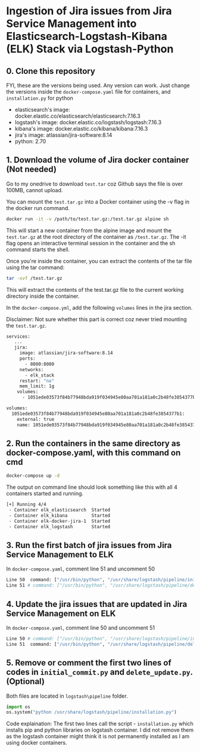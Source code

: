 # Ingestion of Jira issues from Jira Service Management into Elasticsearch-Logstash-Kibana (ELK) Stack via Logstash-Python

## 0. Clone this repository
FYI, these are the versions being used. Any version can work. Just change the versions inside the `docker-compose.yaml` file for containers, and `installation.py` for python
* elasticsearch's image: docker.elastic.co/elasticsearch/elasticsearch:7.16.3
* logstash's image: docker.elastic.co/logstash/logstash:7.16.3
* kibana's image: docker.elastic.co/kibana/kibana:7.16.3
* jira's image: atlassian/jira-software:8.14
* python: 2.70

## 1. Download the volume of Jira docker container (Not needed)

Go to my onedrive to download `test.tar` coz Github says the file is over 100MB, cannot upload.

You can mount the `test.tar.gz` into a Docker container using the -v flag in the docker run command. 

```bash
docker run -it -v /path/to/test.tar.gz:/test.tar.gz alpine sh
```

This will start a new container from the alpine image and mount the `test.tar.gz` at the root directory of the container as `/test.tar.gz`. The -it flag opens an interactive terminal session in the container and the sh command starts the shell.

Once you're inside the container, you can extract the contents of the tar file using the tar command:

```bash
tar -xvf /test.tar.gz
```

This will extract the contents of the test.tar.gz file to the current working directory inside the container.

In the `docker-compose.yml`, add the following `volumes` lines in the jira section.

Disclaimer: Not sure whether this part is correct coz never tried mounting the `test.tar.gz`.

``` bash
services:
   ...
   jira:
     image: atlassian/jira-software:8.14
     ports:
       - 8080:8080
     networks:
       - elk_stack
     restart: "no"
     mem_limit: 1g
    volumes:
      - 1051ede03573f84b77948bda919f034945e80aa701a181a0c2b48fe3854377b1:/var/atlassian/application-data/jira

volumes:
  1051ede03573f84b77948bda919f034945e80aa701a181a0c2b48fe3854377b1:
    external: true
    name: 1051ede03573f84b77948bda919f034945e80aa701a181a0c2b48fe3854377b1
```

## 2. Run the containers in the same directory as docker-compose.yaml, with this command on cmd
```bash
docker-compose up -d
```
The output on command line should look something like this with all 4 containers started and running.
```bash
[+] Running 4/4
 - Container elk_elasticsearch  Started                                                                            2.9s
 - Container elk_kibana         Started                                                                            4.8s
 - Container elk-docker-jira-1  Started                                                                            2.9s
 - Container elk_logstash       Started                                                                            6.4s
```

## 3. Run the first batch of jira issues from Jira Service Management to ELK
In `docker-compose.yaml`, comment line 51 and uncomment 50
```bash
Line 50  command: ["/usr/bin/python", "/usr/share/logstash/pipeline/initial_commit.py"]
Line 51 # command: ["/usr/bin/python", "/usr/share/logstash/pipeline/delete_update.py"]
```

## 4. Update the jira issues that are updated in Jira Service Management on ELK
In `docker-compose.yaml`, comment line 50 and uncomment 51
```bash
Line 50 # command: ["/usr/bin/python", "/usr/share/logstash/pipeline/initial_commit.py"]
Line 51  command: ["/usr/bin/python", "/usr/share/logstash/pipeline/delete_update.py"]
```

## 5. Remove or comment the first two lines of codes in `initial_commit.py` and `delete_update.py`.  (Optional)
Both files are located in `logstash\pipeline` folder.
```python
import os
os.system("python /usr/share/logstash/pipeline/installation.py")
```
Code explaination:
The first two lines call the script - `installation.py` which installs pip and python libraries on logstash container. I did not remove them as the logstash container might think it is not permanently installed as I am using docker containers.
